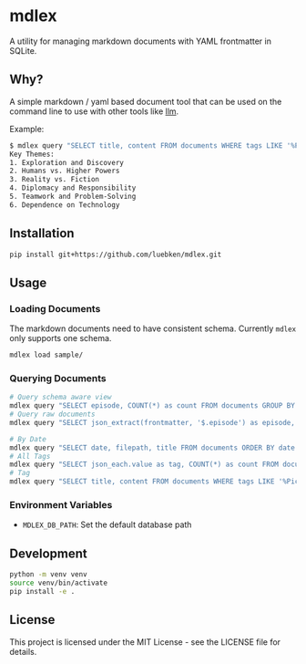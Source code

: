 # mdlex

A utility for managing markdown documents with YAML frontmatter in SQLite.

## Why?

A simple markdown / yaml based document tool that can be used on the command line to use with other tools like [llm](https://llm.datasette.io). 

Example:
```sh
$ mdlex query "SELECT title, content FROM documents WHERE tags LIKE '%Picard%'" | llm -s "Briefly list the key themes."
Key Themes:
1. Exploration and Discovery
2. Humans vs. Higher Powers
3. Reality vs. Fiction
4. Diplomacy and Responsibility
5. Teamwork and Problem-Solving
6. Dependence on Technology
```

## Installation

```bash
pip install git+https://github.com/luebken/mdlex.git
```

## Usage

### Loading Documents

The markdown documents need to have consistent schema. Currently `mdlex` only supports one schema.

```bash
mdlex load sample/
```

### Querying Documents

```bash
# Query schema aware view
mdlex query "SELECT episode, COUNT(*) as count FROM documents GROUP BY episode"
# Query raw documents
mdlex query "SELECT json_extract(frontmatter, '$.episode') as episode, COUNT(*) as count FROM documents_raw GROUP BY episode"

# By Date
mdlex query "SELECT date, filepath, title FROM documents ORDER BY date DESC NULLS LAST"
# All Tags
mdlex query "SELECT json_each.value as tag, COUNT(*) as count FROM documents, json_each(tags) GROUP BY json_each.value ORDER BY count DESC"
# Tag
mdlex query "SELECT title, content FROM documents WHERE tags LIKE '%Picard%'"
```

### Environment Variables

- `MDLEX_DB_PATH`: Set the default database path

## Development

```sh
python -m venv venv
source venv/bin/activate
pip install -e .
```

## License

This project is licensed under the MIT License - see the LICENSE file for details.